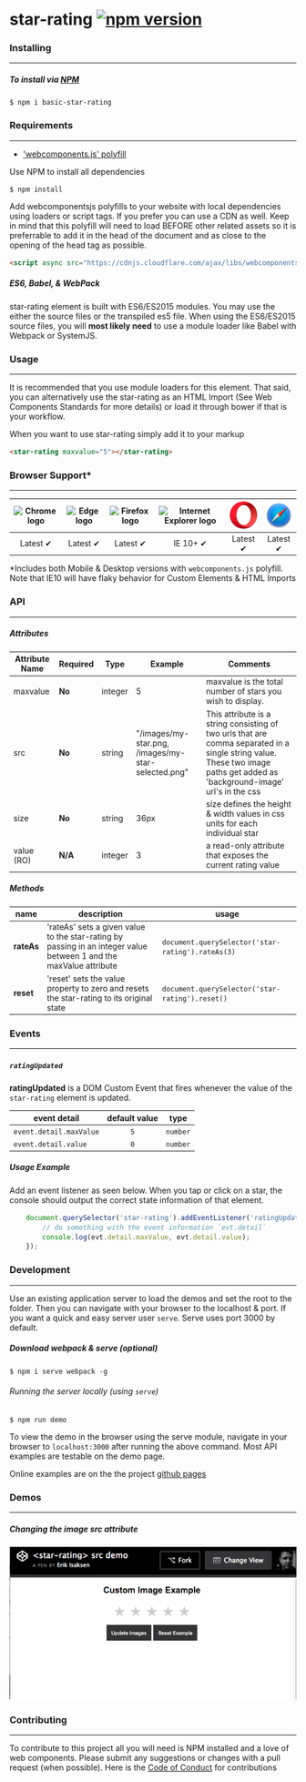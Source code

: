 star-rating [![npm version](https://badge.fury.io/js/basic-star-rating.svg)](https://badge.fury.io/js/basic-star-rating)
================================================

### Installing
---

##### To install via [NPM](https://npmjs.org)
```shell
$ npm i basic-star-rating
```

### Requirements
---

- ['webcomponents.js' polyfill](https://github.com/webcomponents/webcomponentsjs)

Use NPM to install all dependencies
```shell
$ npm install
```
Add webcomponentsjs polyfills to your website with local dependencies using loaders or script tags. If you prefer you can use a CDN as well. Keep in mind that this polyfill will need to load BEFORE other related assets so it is preferrable to add it in the head of the document and as close to the opening of the head tag as possible.
```html
<script async src="https://cdnjs.cloudflare.com/ajax/libs/webcomponentsjs/0.7.21/webcomponents.min.js"></script>
```

##### ES6, Babel, & WebPack
star-rating element is built with ES6/ES2015 modules. You may use the either the source files or the transpiled es5 file. When using the ES6/ES2015 source files, you will **most likely need** to use a module loader like Babel with Webpack or SystemJS.

### Usage
---

It is recommended that you use module loaders for this element. That said, you can alternatively use the star-rating as an HTML Import (See Web Components Standards for more details) or load it through bower if that is your workflow.

When you want to use star-rating simply add it to your markup
````html
<star-rating maxvalue="5"></star-rating>
````

### Browser Support*
---------------

| <img src="https://raw.githubusercontent.com/alrra/browser-logos/master/chrome/chrome_64x64.png" width="48px" height="48px" alt="Chrome logo"> | <img src="https://raw.githubusercontent.com/alrra/browser-logos/master/edge/edge_64x64.png" width="48px" height="48px" alt="Edge logo"> | <img src="https://raw.githubusercontent.com/alrra/browser-logos/master/firefox/firefox_64x64.png" width="48px" height="48px" alt="Firefox logo"> | <img src="https://raw.githubusercontent.com/alrra/browser-logos/master/internet-explorer/internet-explorer_64x64.png" width="48px" height="48px" alt="Internet Explorer logo"> | <img src="https://raw.githubusercontent.com/alrra/browser-logos/master/opera/opera_64x64.png" width="48px" height="48px" alt="Opera logo"> | <img src="https://raw.githubusercontent.com/alrra/browser-logos/master/safari/safari_64x64.png" width="48px" height="48px" alt="Safari logo"> |
|:---:|:---:|:---:|:---:|:---:|:---:|
| Latest ✔ | Latest ✔ | Latest ✔ | IE 10+ ✔ | Latest ✔ | Latest ✔ |
*Includes both Mobile & Desktop versions with `webcomponents.js` polyfill. Note that IE10 will have flaky behavior for Custom Elements & HTML Imports

### API
---

##### Attributes

| Attribute Name | Required | Type | Example | Comments |
| --- | --- | --- | --- | --- |
| maxvalue | **No** | integer | 5 | maxvalue is the total number of stars you wish to display. |
| src | **No** | string | "/images/my-star.png, /images/my-star-selected.png" | This attribute is a string consisting of two urls that are comma separated in a single string value. These two image paths get added as 'background-image' url's in the css |
| size | **No** | string | 36px | size defines the height & width values in css units for each individual star |
| value (RO) | **N/A** | integer | 3 | a read-only attribute that exposes the current rating value |

##### Methods

| name | description | usage |
| ---- | ----------- | ----- |
| **rateAs** | 'rateAs' sets a given value to the star-rating by passing in an integer value between 1 and the maxValue attribute | `document.querySelector('star-rating').rateAs(3)` |
| **reset** | 'reset' sets the value property to zero and resets the star-rating to its original state | `document.querySelector('star-rating').reset()` |

### Events
---

##### **`ratingUpdated`**

**ratingUpdated** is a DOM Custom Event that fires whenever the value of the `star-rating` element is updated.

| event detail | default value | type |
| --- |:---:|:---:|
| `event.detail.maxValue` | `5` | `number` |
| `event.detail.value` | `0` | `number` |

##### Usage Example
Add an event listener as seen below. When you tap or click on a star, the console should output the correct state information of that element.

```javascript
    document.querySelector('star-rating').addEventListener('ratingUpdated', function(evt){
        // do something with the event information `evt.detail`
        console.log(evt.detail.maxValue, evt.detail.value);
    });
```

### Development
---

Use an existing application server to load the demos and set the root to the folder. Then you can navigate with your browser to the localhost & port. If you want a quick and easy server user `serve`. Serve uses port 3000 by default.

##### Download webpack & serve (optional)
```shell
$ npm i serve webpack -g
```
###### Running the server locally (using `serve`)
```shell
$ npm run demo
```

To view the demo in the browser using the serve module, navigate in your browser to `localhost:3000` after running the above command. Most API examples are testable on the demo page.

Online examples are on the the project [github pages](http://nevraeka.github.io/star-rating/)

### <star-rating> Demos
---

##### Changing the image src attribute
[![changing the image src attribute](https://raw.githubusercontent.com/Nevraeka/star-rating/master/img/changing-the-image-source.png)](http://codepen.io/Nevraeka/pen/qZpryV/)

### Contributing
---

To contribute to this project all you will need is NPM installed and a love of web components. Please submit any suggestions or changes with a pull request (when possible). Here is the [Code of Conduct](https://github.com/Nevraeka/star-rating/blob/master/code-of-conduct.md) for contributions
